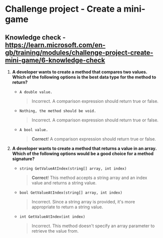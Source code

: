 # Challenge project - Create a mini-game

## Knowledge check - <https://learn.microsoft.com/en-gb/training/modules/challenge-project-create-mini-game/6-knowledge-check>

1. **A developer wants to create a method that compares two values. Which of the following options is the best data type for the method to return?**

   - `A double value.`
     > Incorrect. A comparison expression should return true or false.
   - `Nothing, the method should be void.`
     > Incorrect. A comparison expression should return true or false.
   - `A bool value.`
     > **Correct**! A comparison expression should return true or false.

2. **A developer wants to create a method that returns a value in an array. Which of the following options would be a good choice for a method signature?**

   - `string GetValueAtIndex(string[] array, int index)`
     > **Correct**! This method accepts a string array and an index value and returns a string value.
   - `bool GetValueAtIndex(string[] array, int index)`
     > Incorrect. Since a string array is provided, it's more appropriate to return a string value.
   - `int GetValueAtIndex(int index)`
     > Incorrect. This method doesn't specify an array parameter to retrieve the value from.

